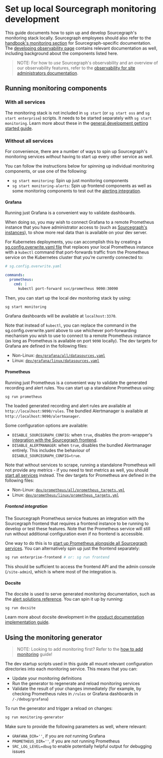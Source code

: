 # Set up local Sourcegraph monitoring development

This guide documents how to spin up and develop Sourcegraph's monitoring stack locally.
Sourcegraph employees should also refer to the [handbook's monitoring section](https://handbook.sourcegraph.com/engineering/observability/monitoring) for Sourcegraph-specific documentation.
The [developing observability page](../background-information/observability/index.md) contains relevant documentation as well, including background about the components listed here.

> NOTE: For how to *use* Sourcegraph's observability and an overview of our observability features, refer to the [observability for site administrators documentation](index.md).

## Running monitoring components

### With all services

The monitoring stack is not included in `sg start` (or `sg start oss` and `sg start enterprise`) scripts.
It needs to be started separately with `sg start monitoring`.
Learn more about these in the [general development getting started guide](../setup/index.md).

### Without all services

For convenience, there are a number of ways to spin up Sourcegraph's monitoring services *without* having to start up every other service as well.

You can follow the instructions below for spinning up individual monitoring components, or use one of the following:

- `sg start monitoring`: Spin up just monitoring components
- `sg start monitoring-alerts`: Spin up frontend components as well as some monitoring components to test out the [alerting integration](../../../admin/observability/alerting.md#setting-up-alerting).

#### Grafana

Running just Grafana is a convenient way to validate dashboards.

When doing so, you may wish to connect Grafana to a remote Prometheus instance that you have administrator access to (such as [Sourcegraph's instances](https://handbook.sourcegraph.com/engineering/deployments/instances)), to show more real data than is available on your dev server.

For Kubernetes deployments, you can accomplish this by creating a [sg.config.overwrite.yaml file](../background-information/sg/index.md#Configuration) that replaces your local Prometheus instance with a `kubectl` command that port-forwards traffic from the Prometheus service on the Kubernetes cluster that you're currently connected to:

```yaml
# sg.config.overwrite.yaml

commands:
  prometheus:
    cmd: |
      kubectl port-forward svc/prometheus 9090:30090
```

Then, you can start up the local dev monitoring stack by using:

```sh
sg start monitoring
```

Grafana dashboards will be available at `localhost:3370`.

Note that instead of `kubectl`, you can replace the command in the sg.config.overwrite.yaml above to use whichever port-forwarding mechanism you wish to use to connect to a remote Prometheus instance (as long as Prometheus is available on port `9090` locally).
The dev targets for Grafana are defined in the following files:

* Non-Linux: [`dev/grafana/all/datasources.yaml`](https://sourcegraph.com/github.com/sourcegraph/sourcegraph/-/blob/dev/grafana/all/datasources.yaml)
* Linux: [`dev/grafana/linux/datasources.yaml`](https://sourcegraph.com/github.com/sourcegraph/sourcegraph/-/blob/dev/grafana/linux/datasources.yaml)

#### Prometheus

Running just Prometheus is a convenient way to validate the generated recording and alert rules.
You can start up a standalone Prometheus using:

```sh
sg run prometheus
```

The loaded generated recording and alert rules are available at `http://localhost:9090/rules`.
The bundled Alertmanager is available at `http://localhost:9090/alertmanager`.

Some configuration options are available:

* `DISABLE_SOURCEGRAPH_CONFIG`: when `true`, disables the prom-wrapper's [integration with the Sourcegraph frontend](#frontend-integration).
* `DISABLE_ALERTMANAGER`: when `true`, disables the bundled Alertmanager entirely.
  This includes the behaviour of `DISABLE_SOURCEGRAPH_CONFIG=true`.

Note that without services to scrape, running a standalone Prometheus will not provide any metrics - if you need to test metrics as well, you should [start all services](#with-all-services) instead.
The dev targets for Prometheus are defined in the following files:

* Non-Linux: [`dev/prometheus/all/prometheus_targets.yml`](https://sourcegraph.com/github.com/sourcegraph/sourcegraph/-/blob/dev/prometheus/all/prometheus_targets.yml)
* Linux: [`dev/prometheus/linux/prometheus_targets.yml`](https://sourcegraph.com/github.com/sourcegraph/sourcegraph/-/blob/dev/prometheus/linux/prometheus_targets.yml)

##### Frontend integration

The Sourcegraph Prometheus service features an integration with the Sourcegraph frontend that requires a frontend instance to be running to develop or test these features.
Note that the Prometheus service will still run without additional configuration even if no frontend is accessible.

One way to do this is to [start up Prometheus alongside all Sourcegraph services](#with-all-services).
You can alternatively spin up just the frontend separately:

```sh
sg run enterprise-frontend # or: sg run frontend
```

This should be sufficient to access the frontend API and the admin console (`/site-admin`), which is where most of the integration is.

#### Docsite

The docsite is used to serve generated monitoring documentation, such as the [alert solutions reference](../../../admin/observability/alert_solutions.md).
You can spin it up by running:

```sh
sg run docsite
```

Learn more about docsite development in the [product documentation implementation guide](documentation_implementation.md).

## Using the monitoring generator

> NOTE: Looking to add monitoring first? Refer to the [how to add monitoring](add_monitoring.md) guide!

The dev startup scripts used in this guide all mount relevant configuration directories into each monitoring service.
This means that you can:

* Update your monitoring definitions
* Run the generator to regenerate and reload monitoring services
* Validate the result of your changes immediately (for example, by checking Prometheus rules in `/rules` or Grafana dashboards in `/-/debug/grafana`)

To run the generator and trigger a reload on changes:

```sh
sg run monitoring-generator
```

Make sure to provide the following parameters as well, where relevant:

* `GRAFANA_DIR=''`, if you are *not* running Grafana
* `PROMETHEUS_DIR=''`, if you are *not* running Prometheus
* `SRC_LOG_LEVEL=dbug` to enable potentially helpful output for debugging issues
